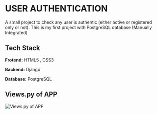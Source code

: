 # USER AUTHENTICATION

A small project to check any user is authentic (either active or registered only or not). This is my first project with PostgreSQL database (Manually Integrated)

## Tech Stack

**Frotend:** HTML5 , CSS3 

**Backend:** Django

**Database:** PostgreSQL

## Views.py of APP

![Views.py of APP](https://pbs.twimg.com/media/F00O65sacAA9DyF?format=jpg&name=4096x4096)

